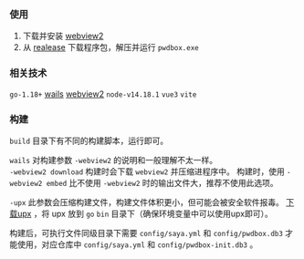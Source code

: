 ### 使用
1. 下载并安装 [webview2](https://developer.microsoft.com/n-us/microsoft-edge/webview2/)  
2. 从 [realease](/realease) 下载程序包，解压并运行 `pwdbox.exe`

### 相关技术
`go-1.18+` 
[wails](https://wails.io/docs/reference/cli) 
[webview2](https://developer.microsoft.com/n-us/microsoft-edge/webview2/) 
`node-v14.18.1`  `vue3`  `vite` 


### 构建
`build` 目录下有不同的构建脚本，运行即可。  

`wails` 对构建参数 `-webview2` 的说明和一般理解不太一样。  
`-webview2 download` 构建时会下载 `webview2` 并压缩进程序中。
构建时，使用 `-webview2 embed` 比不使用 `-webview2` 时的输出文件大，推荐不使用此选项。  

`-upx` 此参数会压缩构建文件，构建文件体积更小，但可能会被安全软件报毒。 
[下载upx](https://github.com/upx/upx/releases) ，将 upx 放到 `go` `bin` 目录下（确保环境变量中可以使用upx即可）。

构建后，可执行文件同级目录下需要 `config/saya.yml` 和 `config/pwdbox.db3` 才能使用，对应仓库中 `config/saya.yml` 和 `config/pwdbox-init.db3` 。
